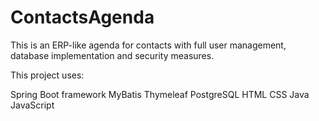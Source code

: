 # ContactsAgenda

This is an ERP-like agenda for contacts with full user management, database implementation and security measures.

This project uses:

Spring Boot framework
MyBatis
Thymeleaf
PostgreSQL
HTML
CSS
Java
JavaScript

